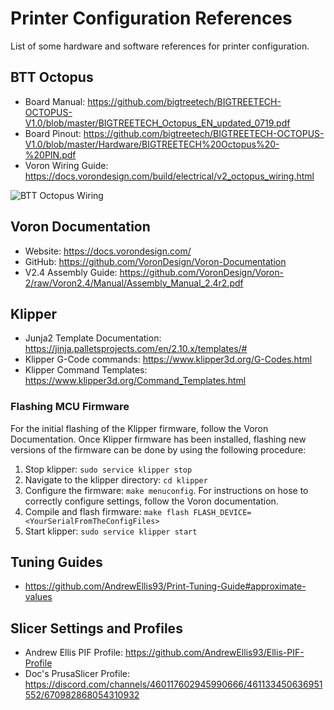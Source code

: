 # Printer Configuration References
List of some hardware and software references for printer configuration.

## BTT Octopus

- Board Manual: https://github.com/bigtreetech/BIGTREETECH-OCTOPUS-V1.0/blob/master/BIGTREETECH_Octopus_EN_updated_0719.pdf
- Board Pinout: https://github.com/bigtreetech/BIGTREETECH-OCTOPUS-V1.0/blob/master/Hardware/BIGTREETECH%20Octopus%20-%20PIN.pdf
- Voron Wiring Guide: https://docs.vorondesign.com/build/electrical/v2_octopus_wiring.html

![BTT Octopus Wiring](https://docs.vorondesign.com/build/electrical/images/v2_octopus_wiring.png)

## Voron Documentation
- Website: https://docs.vorondesign.com/
- GitHub: https://github.com/VoronDesign/Voron-Documentation
- V2.4 Assembly Guide: https://github.com/VoronDesign/Voron-2/raw/Voron2.4/Manual/Assembly_Manual_2.4r2.pdf

## Klipper
- Junja2 Template Documentation: https://jinja.palletsprojects.com/en/2.10.x/templates/#
- Klipper G-Code commands: https://www.klipper3d.org/G-Codes.html
- Klipper Command Templates: https://www.klipper3d.org/Command_Templates.html

### Flashing MCU Firmware
For the initial flashing of the Klipper firmware, follow the Voron Documentation. Once Klipper firmware has been
installed, flashing new versions of the firmware can be done by using the following procedure:

1. Stop klipper: `sudo service klipper stop`
2. Navigate to the klipper directory: `cd klipper`
3. Configure the firmware: `make menuconfig`. For instructions on hose to correctly configure settings, follow the
Voron documentation.
4. Compile and flash firmware: `make flash FLASH_DEVICE=<YourSerialFromTheConfigFiles>`
5. Start klipper: `sudo service klipper start`

## Tuning Guides
- https://github.com/AndrewEllis93/Print-Tuning-Guide#approximate-values

## Slicer Settings and Profiles
- Andrew Ellis PIF Profile: https://github.com/AndrewEllis93/Ellis-PIF-Profile
- Doc's PrusaSlicer Profile: https://discord.com/channels/460117602945990666/461133450636951552/670982868054310932